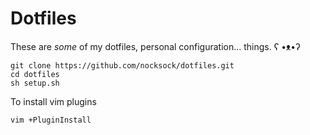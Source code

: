 # Dotfiles

These are *some* of my dotfiles, personal configuration… things. ʕ •ᴥ•ʔ

    git clone https://github.com/nocksock/dotfiles.git
    cd dotfiles
    sh setup.sh

To install vim plugins

    vim +PluginInstall
